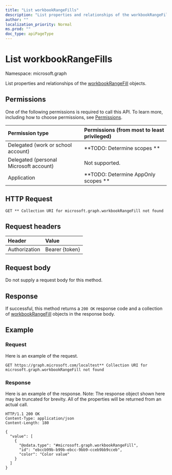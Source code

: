 ```yaml
---
title: "List workbookRangeFills"
description: "List properties and relationships of the workbookRangeFill objects."
author: ""
localization_priority: Normal
ms.prod: ""
doc_type: apiPageType
---
```


# List workbookRangeFills

Namespace: microsoft.graph

List properties and relationships of the [workbookRangeFill](../resources/workbookrangefill.md) objects.

## Permissions
One of the following permissions is required to call this API. To learn more, including how to choose permissions, see [Permissions](/concepts/permissions-reference.md).

|Permission type|Permissions (from most to least privileged)|
|:---|:---|
|Delegated (work or school account)|**TODO: Determine scopes **|
|Delegated (personal Microsoft account)|Not supported.|
|Application|**TODO: Determine AppOnly scopes **|

## HTTP Request
<!-- {
  "blockType": "ignored"
}
-->
``` http
GET ** Collection URI for microsoft.graph.workbookRangeFill not found
```

## Request headers
|Header|Value|
|:---|:---|
|Authorization|Bearer {token}|

## Request body
Do not supply a request body for this method.

## Response
If successful, this method returns a `200 OK` response code and a collection of [workbookRangeFill](../resources/workbookrangefill.md) objects in the response body.

## Example

### Request
Here is an example of the request.
<!-- {
  "blockType": "request",
  "name": "get_workbookrangefill"
}
-->
``` http
GET https://graph.microsoft.com/localtest** Collection URI for microsoft.graph.workbookRangeFill not found
```

### Response
Here is an example of the response. Note: The response object shown here may be truncated for brevity. All of the properties will be returned from an actual call.
<!-- {
  "blockType": "response",
  "truncated": true,
  "@odata.type": "collection(microsoft.graph.workbookrangefill)"
}
-->
``` http
HTTP/1.1 200 OK
Content-Type: application/json
Content-Length: 180

{
  "value": [
    {
      "@odata.type": "#microsoft.graph.workbookRangeFill",
      "id": "ebccb99b-b99b-ebcc-9bb9-cceb9bb9cceb",
      "color": "Color value"
    }
  ]
}
```

